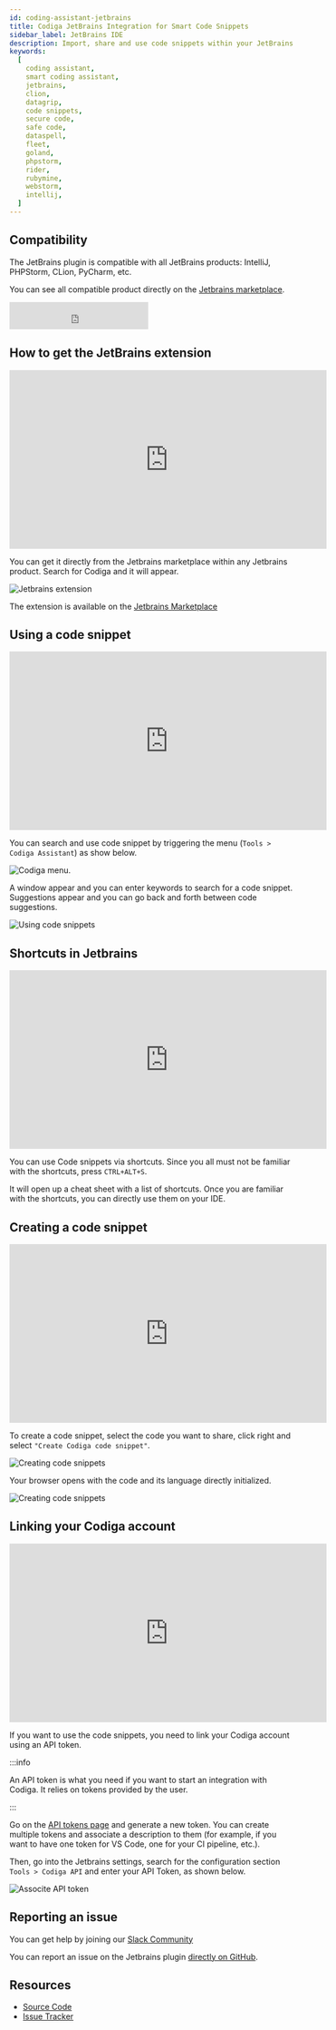 ```yaml
---
id: coding-assistant-jetbrains
title: Codiga JetBrains Integration for Smart Code Snippets
sidebar_label: JetBrains IDE
description: Import, share and use code snippets within your JetBrains product. Works IntelliJ, Clion, Datagrip, PHP Storm, Rubymine and more.
keywords:
  [
    coding assistant,
    smart coding assistant,
    jetbrains,
    clion,
    datagrip,
    code snippets,
    secure code,
    safe code,
    dataspell,
    fleet,
    goland,
    phpstorm,
    rider,
    rubymine,
    webstorm,
    intellij,
  ]
---
```


## Compatibility

The JetBrains plugin is compatible with all JetBrains products: IntelliJ, PHPStorm, CLion, PyCharm, etc.

You can see all compatible product directly on the [Jetbrains marketplace](https://plugins.jetbrains.com/plugin/17969-codiga).

<iframe frameborder="none" width="245px" height="48px" src="https://plugins.jetbrains.com/embeddable/install/17969"></iframe>

## How to get the JetBrains extension

<iframe width="560" height="315" src="https://www.youtube.com/embed/ckOonbTykAc?start=80" title="YouTube video player" frameborder="0" allow="accelerometer; autoplay; clipboard-write; encrypted-media; gyroscope; picture-in-picture" allowfullscreen></iframe>

You can get it directly from the Jetbrains marketplace within any Jetbrains product. Search for Codiga and it will appear.

![Jetbrains extension](/img/coding-assistant/jetbrains-plugin.png)

The extension is available on the [Jetbrains Marketplace](https://plugins.jetbrains.com/plugin/17969-codiga)

## Using a code snippet

<iframe width="560" height="315" src="https://www.youtube.com/embed/ckOonbTykAc?start=195" title="YouTube video player" frameborder="0" allow="accelerometer; autoplay; clipboard-write; encrypted-media; gyroscope; picture-in-picture" allowfullscreen></iframe>

You can search and use code snippet by triggering the menu (`Tools > Codiga Assistant`) as show below.

![Codiga menu](/img/coding-assistant/jetbrains-menu.png).

A window appear and you can enter keywords to search for a code snippet. Suggestions appear and you can go back and forth between code suggestions.

![Using code snippets](/img/coding-assistant/jetbrains-use-recipe.gif)

## Shortcuts in Jetbrains

<iframe width="560" height="315" src="https://www.youtube.com/embed/ckOonbTykAc?start=251" title="YouTube video player" frameborder="0" allow="accelerometer; autoplay; clipboard-write; encrypted-media; gyroscope; picture-in-picture" allowfullscreen></iframe>

You can use Code snippets via shortcuts. Since you all must not be familiar with the shortcuts, press `CTRL+ALT+S`.

It will open up a cheat sheet with a list of shortcuts. Once you are familiar with the shortcuts, you can directly use them on your IDE.

## Creating a code snippet

<iframe width="560" height="315" src="https://www.youtube.com/embed/ckOonbTykAc?start=312" title="YouTube video player" frameborder="0" allow="accelerometer; autoplay; clipboard-write; encrypted-media; gyroscope; picture-in-picture" allowfullscreen></iframe>

To create a code snippet, select the code you want to share, click right and select `"Create Codiga code snippet"`.

![Creating code snippets](/img/coding-assistant/jetbrains-create-snippet-01.png)

Your browser opens with the code and its language directly initialized.

![Creating code snippets](/img/coding-assistant/jetbrains-create-snippet-02.png)

## Linking your Codiga account

<iframe width="560" height="315" src="https://www.youtube.com/embed/ckOonbTykAc?start=110" title="YouTube video player" frameborder="0" allow="accelerometer; autoplay; clipboard-write; encrypted-media; gyroscope; picture-in-picture" allowfullscreen></iframe>

If you want to use the code snippets, you need to link your Codiga account using an API token.

:::info

An API token is what you need if you want to start an integration with Codiga. It relies on tokens
provided by the user.

:::

Go on the [API tokens page](https://app.codiga.io/api-tokens) and generate a new token. You can create multiple tokens
and associate a description to them (for example, if you want to have one token for VS Code, one for your CI pipeline, etc.).

Then, go into the Jetbrains settings, search for the configuration section `Tools > Codiga API` and enter your API Token, as shown below.

![Associte API token](/img/coding-assistant/jetbrains-api-token.png)

## Reporting an issue

You can get help by joining our [Slack Community](https://join.slack.com/t/codigahq/shared_invite/zt-9hvmfwie-9BUVFwZDwvpIGlkHv2mzYQ)

You can report an issue on the Jetbrains plugin [directly on GitHub](https://github.com/codiga/jetbrains-plugin/issues).

## Resources

- [Source Code](https://github.com/codiga/jetbrains-plugin)
- [Issue Tracker](https://github.com/codiga/jetbrains-plugin/issues)
